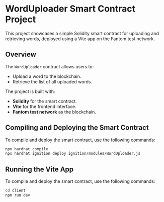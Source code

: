 # WordUploader Smart Contract Project

This project showcases a simple Solidity smart contract for uploading and retrieving words, deployed using a Vite app on the Fantom test network.

## Overview

The `WordUploader` contract allows users to:
- Upload a word to the blockchain.
- Retrieve the list of all uploaded words.

The project is built with:
- **Solidity** for the smart contract.
- **Vite** for the frontend interface.
- **Fantom test network** as the blockchain.


## Compiling and Deploying the Smart Contract
To compile and deploy the smart contract, use the following commands:

```bash
npx hardhat compile
npx hardhat ignition deploy ignition/modules/WordUploader.js

```


## Running the Vite App
To compile and deploy the smart contract, use the following commands:

```bash
cd client
npm run dev
```
